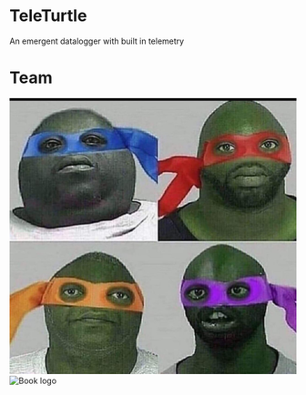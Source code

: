 # TeleTurtle
An emergent datalogger with built in telemetry
# Team
![Team_Portraits](https://github.com/gomeztagle-alan/TeleTurtle/blob/main/portraits.jpg)
![Book logo](/TeleTurtle/portraits.jpg)
